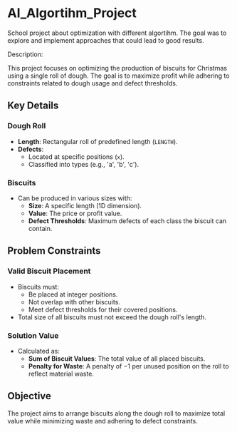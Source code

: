 # AI_Algortihm_Project
School project about optimization with different algortihm. The goal was to explore and implement approaches that could lead to good results. 

Description: 

This project focuses on optimizing the production of biscuits for Christmas using a single roll of dough. The goal is to maximize profit while adhering to constraints related to dough usage and defect thresholds.

## Key Details

### Dough Roll
- **Length**: Rectangular roll of predefined length (`LENGTH`).
- **Defects**: 
  - Located at specific positions (`x`).
  - Classified into types (e.g., 'a', 'b', 'c').

### Biscuits
- Can be produced in various sizes with:
  - **Size**: A specific length (1D dimension).
  - **Value**: The price or profit value.
  - **Defect Thresholds**: Maximum defects of each class the biscuit can contain.

## Problem Constraints

### Valid Biscuit Placement
- Biscuits must:
  - Be placed at integer positions.
  - Not overlap with other biscuits.
  - Meet defect thresholds for their covered positions.
- Total size of all biscuits must not exceed the dough roll's length.

### Solution Value
- Calculated as:
  - **Sum of Biscuit Values**: The total value of all placed biscuits.
  - **Penalty for Waste**: A penalty of −1 per unused position on the roll to reflect material waste.

## Objective
The project aims to arrange biscuits along the dough roll to maximize total value while minimizing waste and adhering to defect constraints.
